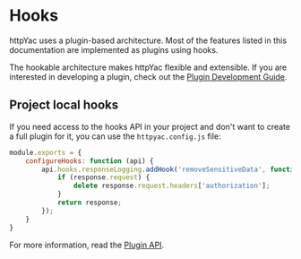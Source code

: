 # Hooks

httpYac uses a plugin-based architecture. Most of the features listed in this documentation are implemented as plugins using hooks.

The hookable architecture makes httpYac flexible and extensible. If you are interested in developing a plugin, check out the [Plugin Development Guide](../plugins/).


## Project local hooks

If you need access to the hooks API in your project and don't want to create a full plugin for it, you can use the `httpyac.config.js` file:

```js
module.exports = {
	configureHooks: function (api) {
		api.hooks.responseLogging.addHook('removeSensitiveData', function (response) {
			if (response.request) {
				delete response.request.headers['authorization'];
			}
			return response;
		});
	}
}
```

For more information, read the [Plugin API](../plugins/).
